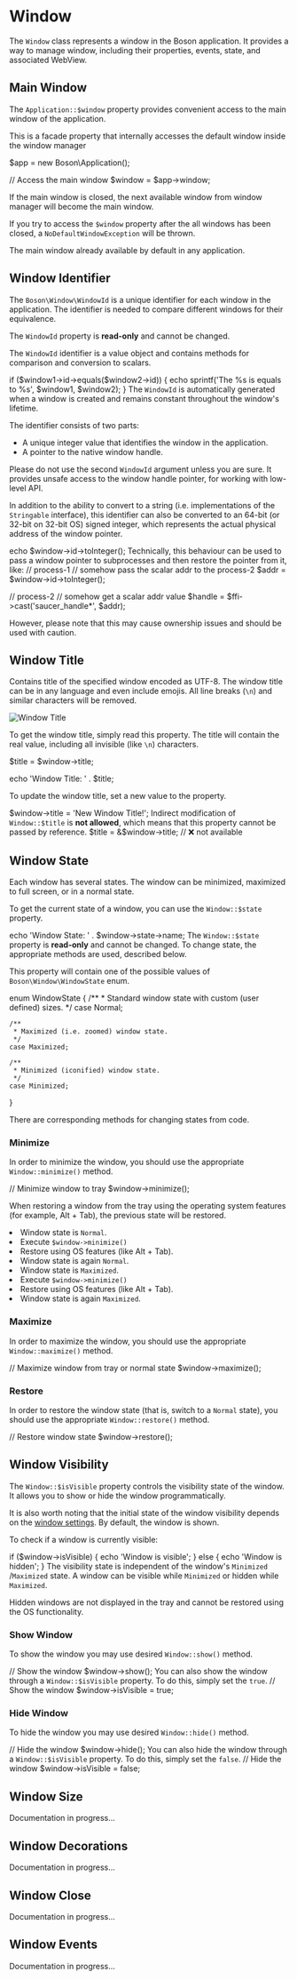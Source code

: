 # Window

<show-structure for="chapter" depth="2"/>

The `Window` class represents a window in the Boson application. It provides 
a way to manage window, including their properties, events, state, and 
associated WebView.

## Main Window

The `Application::$window` property provides convenient access to the
<tooltip term="main window">main window</tooltip> of the application. 

<tip>This is a <tooltip term="facade">facade property</tooltip> that internally 
accesses the default window inside the window manager</tip>

<code-block lang="PHP">
$app = new Boson\Application();

// Access the main window
$window = $app->window;
</code-block>

<warning>
If the <tooltip term="main window">main window</tooltip> is closed, the next 
available window from window manager will become the 
<tooltip term="main window">main window</tooltip>.

If you try to access the `$window` property after the all windows has been
closed, a `NoDefaultWindowException` will be thrown.
</warning>

<note>
    The <tooltip term="main window">main window</tooltip> already available by 
    default in any application.
</note>

## Window Identifier

The <code>Boson\Window\WindowId</code> is a unique identifier for each window 
in the application. The identifier is needed to compare different windows 
for their equivalence.

<warning>
The <code>WindowId</code> property is <b>read-only</b> and cannot be changed.
</warning>

The <code>WindowId</code> identifier is a value object and contains methods for 
comparison and conversion to scalars.

<code-block lang="PHP">
if ($window1->id->equals($window2->id)) {
    echo sprintf('The %s is equals to %s', $window1, $window2);
}
</code-block>

<tip>
The <code>WindowId</code> is automatically generated when a window is created 
and remains constant throughout the window's lifetime.
</tip>

The identifier consists of two parts:
- A unique integer value that identifies the window in the application.
- A pointer to the native window handle.

<warning>
Please do not use the second <code>WindowId</code> argument unless you are sure. 
It provides unsafe access to the window handle pointer, for working with 
low-level API.
</warning>

In addition to the ability to convert to a string (i.e. implementations of the 
<code>Stringable</code> interface), this identifier can also be converted to an 
64-bit (or 32-bit on 32-bit OS) signed integer, which represents the actual 
physical address of the window pointer.

<code-block lang="PHP">
echo $window->id->toInteger();
</code-block>

<tip>
Technically, this behaviour can be used to pass a window pointer to 
subprocesses and then restore the pointer from it, like:

<code-block lang="PHP">
// process-1 
// somehow pass the scalar addr to the process-2
$addr = $window->id->toInteger();

// process-2
// somehow get a scalar addr value
$handle = $ffi->cast('saucer_handle*', $addr);
</code-block>

However, please note that this may cause ownership issues and should 
be used with caution.
</tip>

## Window Title

Contains title of the specified window encoded as UTF-8. The window title can 
be in any language and even include emojis. All line breaks (<code>\n</code>) 
and similar characters will be removed.

<img src="window-title.png" alt="Window Title" />

To get the window title, simply read this property. The title will contain the 
real value, including all invisible (like <code>\n</code>) characters.

<code-block lang="PHP">
$title = $window->title;

echo 'Window Title: ' . $title;
</code-block>

To update the window title, set a new value to the property.

<code-block lang="PHP">
$window->title = 'New Window Title!';
</code-block>

<warning>
Indirect modification of <code>Window::$title</code> is <b>not allowed</b>, 
which means that this property cannot be passed by reference.

<code-block lang="PHP">
$title = &$window->title; // ❌ not available
</code-block>
</warning>


## Window State

Each window has several states. The window can be minimized, maximized to full 
screen, or in a normal state.

To get the current state of a window, you can use the <code>Window::$state</code> 
property. 

<code-block lang="PHP">
echo 'Window State: ' . $window->state->name;
</code-block>

<warning>
The <code>Window::$state</code> property is <b>read-only</b> and cannot be 
changed. To change state, the appropriate methods are used, described below.
</warning>

This property will contain one of the possible values of 
<code>Boson\Window\WindowState</code> enum.

<code-block lang="PHP">
enum WindowState
{
    /**
     * Standard window state with custom (user defined) sizes.
     */
    case Normal;

    /**
     * Maximized (i.e. zoomed) window state.
     */
    case Maximized;

    /**
     * Minimized (iconified) window state.
     */
    case Minimized;
}
</code-block>

There are corresponding methods for changing states from code.

### Minimize

In order to minimize the window, you should use the appropriate 
<code>Window::minimize()</code> method.

<code-block lang="PHP">
// Minimize window to tray
$window->minimize();
</code-block>

When restoring a window from the tray using the operating system features 
(for example, <shortcut>Alt + Tab</shortcut>), the previous state will be 
restored.

<tabs>
<tab title="Normal">
    <list type="decimal">
        <li>Window state is <code>Normal</code>.</li>
        <li>Execute <code>$window->minimize()</code></li>
        <li>Restore using OS features (like <shortcut>Alt + Tab</shortcut>).</li>
        <li>Window state is again <code>Normal</code>.</li>
    </list>
</tab>
<tab title="Maximized">
    <list type="decimal">
        <li>Window state is <code>Maximized</code>.</li>
        <li>Execute <code>$window->minimize()</code></li>
        <li>Restore using OS features (like <shortcut>Alt + Tab</shortcut>).</li>
        <li>Window state is again <code>Maximized</code>.</li>
    </list>
</tab>
</tabs>

### Maximize

In order to maximize the window, you should use the appropriate
<code>Window::maximize()</code> method.

<code-block lang="PHP">
// Maximize window from tray or normal state
$window->maximize();
</code-block>

### Restore

In order to restore the window state (that is, switch to a <code>Normal</code> 
state), you should use the appropriate <code>Window::restore()</code> method.

<code-block lang="PHP">
// Restore window state
$window->restore();
</code-block>


## Window Visibility

The `Window::$isVisible` property controls the visibility state of the window.
It allows you to show or hide the window programmatically.

<note>
    It is also worth noting that the initial state of the window visibility
    depends on the <a href="configuration.md#window-visibility">window 
    settings</a>. By default, the window is shown.
</note>

To check if a window is currently visible:

<code-block lang="PHP">
if ($window->isVisible) {
    echo 'Window is visible';
} else {
    echo 'Window is hidden';
}
</code-block>

<warning>
The visibility state is independent of the window's <code>Minimized</code>
/<code>Maximized</code> state. A window can be visible while <code>Minimized</code>
or hidden while <code>Maximized</code>.

Hidden windows are not displayed in the tray and cannot be restored using the
OS functionality.
</warning>

### Show Window

To show the window you may use desired <code>Window::show()</code> method.

<code-block lang="PHP">
// Show the window
$window->show();
</code-block>

<tip>
You can also show the window through a <code>Window::$isVisible</code> property. 
To do this, simply set the <code>true</code>.

<code-block lang="PHP">
// Show the window
$window->isVisible = true;
</code-block>
</tip>

### Hide Window

To hide the window you may use desired <code>Window::hide()</code> method.

<code-block lang="PHP">
// Hide the window
$window->hide();
</code-block>

<tip>
You can also hide the window through a <code>Window::$isVisible</code> property. 
To do this, simply set the <code>false</code>.

<code-block lang="PHP">
// Hide the window
$window->isVisible = false;
</code-block>
</tip>


## Window Size

<tooltip term="TODO">Documentation in progress...</tooltip>

## Window Decorations

<tooltip term="TODO">Documentation in progress...</tooltip>


## Window Close

<tooltip term="TODO">Documentation in progress...</tooltip>


## Window Events

<tooltip term="TODO">Documentation in progress...</tooltip>